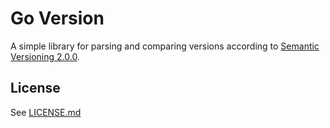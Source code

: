 # Go Version

A simple library for parsing and comparing versions according to [Semantic Versioning 2.0.0](https://semver.org/).

## License

See [LICENSE.md](./LICENSE.md)
